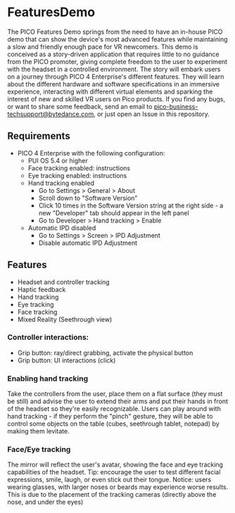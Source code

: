 # FeaturesDemo

The PICO Features Demo springs from the need to have an in-house PICO demo that can show the device's most advanced features while maintaining a slow and friendly enough pace for VR newcomers.
This demo is conceived as a story-driven application that requires little to no guidance from the PICO promoter, giving complete freedom to the user to experiment with the headset in a controlled environment.
The story will embark users on a journey through PICO 4 Enterprise's different features. They will learn about the different hardware and software specifications in an immersive experience, interacting with different virtual elements and sparking the interest of new and skilled VR users on Pico products.
If you find any bugs, or want to share some feedback, send an email to pico-business-techsupport@bytedance.com, or just open an Issue in this repository.

## Requirements
- PICO 4 Enterprise with the following configuration:
  - PUI OS 5.4 or higher
  - Face tracking enabled: instructions
  - Eye tracking enabled: instructions
  - Hand tracking enabled
    - Go to Settings > General > About
    - Scroll down to "Software Version"
    - Click 10 times in the Software Version string at the right side - a new "Developer" tab should appear in the left panel
    - Go to Developer > Hand tracking > Enable
  - Automatic IPD disabled
    - Go to Settings > Screen > IPD Adjustment
    - Disable automatic IPD Adjustment

## Features 
- Headset and controller tracking
- Haptic feedback
- Hand tracking
- Eye tracking
- Face tracking
- Mixed Reality (Seethrough view)


### Controller interactions:
- Grip button: ray/direct grabbing, activate the physical button
- Grip button: UI interactions (click)
### Enabling hand tracking
Take the controllers from the user, place them on a flat surface (they must be still) and advise the user to extend their arms and put their hands in front of the headset so they're easily recognizable.
Users can play around with hand tracking - if they perform the "pinch" gesture, they will be able to control some objects on the table (cubes, seethrough tablet, notepad) by making them levitate.
### Face/Eye tracking
The mirror will reflect the user's avatar, showing the face and eye tracking capabilities of the headset. 
Tip: encourage the user to test different facial expressions, smile, laugh, or even stick out their tongue.
Notice: users wearing glasses, with larger noses or beards may experience worse results. This is due to the placement of the tracking cameras (directly above the nose, and under the eyes)
